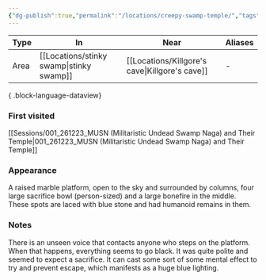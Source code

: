 ```yaml
---
{"dg-publish":true,"permalink":"/locations/creepy-swamp-temple/","tags":["location"],"noteIcon":"location","created":"2023-12-30T14:13:23.277+01:00","updated":"2024-01-08T12:13:26.507+01:00"}
---
```


| Type | In               | Near                | Aliases |
| ---- | ---------------- | ------------------- | ------- |
| Area | [[Locations/stinky swamp\|stinky swamp]] | [[Locations/Killgore's cave\|Killgore's cave]] | \-      |

{ .block-language-dataview}
### First visited
[[Sessions/001_261223_MUSN (Militaristic Undead Swamp Naga) and Their Temple\|001_261223_MUSN (Militaristic Undead Swamp Naga) and Their Temple]]
### Appearance
A raised marble platform, open to the sky and surrounded by columns, four large sacrifice bowl (person-sized) and a large bonefire in the middle. These spots are laced with blue stone and had humanoid remains in them.
### Notes
There is an unseen voice that contacts anyone who steps on the platform. When that happens, everything seems to go black. It was quite polite and seemed to expect a sacrifice. It can cast some sort of some mental effect to try and prevent escape, which manifests as a huge blue lighting.